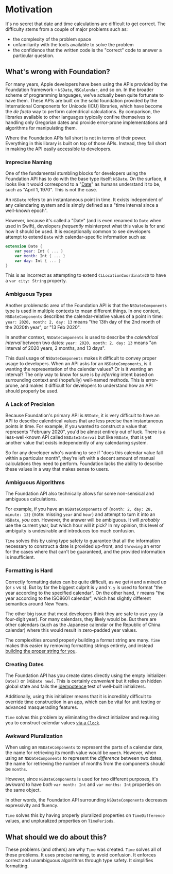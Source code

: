 # Motivation

It's no secret that date and time calculations are difficult to get correct. The difficulty stems from a couple of major problems such as:

- the complexity of the problem space
- unfamiliarity with the tools available to solve the problem
- the confidence that the written code is the "correct" code to answer a particular question. 

## What's wrong with Foundation?

For many years, Apple developers have been using the APIs provided by the Foundation framework – `NSDate`, `NSCalendar`, and so on. In the broader scheme of programming languages, we've actually been quite fortunate to have them. These APIs are built on the solid foundation provided by the International Components for Unicode (ICU) libraries, which have become the *de facto* way to perform calendrical calculations. By comparison, the libraries available to other languages typically confine themselves to handling only Gregorian dates and provide error-prone implementations and algorithms for manipulating them.

Where the Foundation APIs fall short is not in terms of their power. Everything in this library is built on top of those APIs. Instead, they fall short in making the API easily accessible to developers.

### Imprecise Naming

One of the fundamental stumbling blocks for developers using the Foundation API has to do with the base type itself: `NSDate`. On the surface, it looks like it would correspond to a "[Date](https://en.wikipedia.org/wiki/Calendar_date)" as humans understand it to be, such as "April 1, 1970". This is not the case.

An `NSDate` refers to an instantaneous point in time. It exists independent of any calendaring system and is simply defined as a "time interval since a well-known epoch".

However, because it's called a "Date" (and is even renamed to `Date` when used in Swift), developers *frequently* misinterpret what this value is for and how it should be used. It is exceptionally common to see developers attempt to extend `Date` with calendar-specific information such as:

```swift
extension Date {
    var year: Int { ... }
    var month: Int { ... }
    var day: Int { ... }
}
```

This is as incorrect as attempting to extend `CLLocationCoordinate2D` to have a `var city: String` property.

### Ambiguous Types

Another problematic area of the Foundation API is that the `NSDateComponents` type is used in multiple contexts to mean different things. In one context, `NSDateComponents` describes the calendar-relative values of a point in time: `year: 2020, month: 2, day: 13` means "the 13th day of the 2nd month of the 2020th year", or "13 Feb 2020".

In another context, `NSDateComponents` is used to describe the _calendrical interval_ between two dates: `year: 2020, month: 2, day: 13` means "an interval of 2020 years, 2 months, and 13 days".

This dual usage of `NSDateComponents` makes it difficult to convey proper usage to developers. When an API asks for an `NSDateComponents`, is it wanting the representation of the calendar values? Or is it wanting an interval? The only way to know for sure is by *inferring* intent based on surrounding context and (hopefully) well-named methods. This is error-prone, and makes it difficult for developers to understand how an API should properly be used.

### A Lack of Precision

Because Foundation's primary API is `NSDate`, it is very difficult to have an API to describe calendrical values that are less precise than instantaneous points in time. For example, if you wanted to construct a value that represents "February 2020", you'd be almost entirely out of luck. There is a less-well-known API called `NSDateInterval` but like `NSDate`, that is yet another value that exists independently of any calendaring system.

So for any developer who's wanting to see if "does this calendar value fall within a particular month", they're left with a decent amount of manual calculations they need to perform. Foundation lacks the ability to describe these values in a way that makes sense to users.

### Ambiguous Algorithms

The Foundation API also technically allows for some non-sensical and ambiguous calculations.

For example, if you have an `NSDateComponents` of `{month: 2, day: 28, minute: 13}` (note: missing `year` and `hour`) and attempt to turn it into an `NSDate`, *you can*. However, the answer will be ambiguous. It will *probably* use the current year, but which hour will it pick? In my opinion, this level of ambiguity is undesirable and introduces too much confusion.

`Time` solves this by using type safety to guarantee that all the information necessary to construct a date is provided up-front, and `throwing` an error for the cases where that can't be guaranteed, and the provided information is insufficient.

### Formatting is Hard

Correctly formatting dates can be quite difficult, as we get `M` and `m` mixed up (or `s` vs `S`). But by far the biggest culprit is `y` and `Y`. `y` is used to format "the year according to the specified calendar". On the other hand, `Y` means "the year according to the ISO8601 calendar", which has slightly different semantics around New Years.

The other big issue that most developers think they are safe to use `yyyy` (a four-digit year). For many calendars, they likely would be. But there are other calendars (such as the Japanese calendar or the Republic of China calendar) where this would result in zero-padded year values. 

The complexities around properly building a format string are many. `Time` makes this easier by removing formatting strings entirely, and instead [building the proper string for you](../2-Usage/7-Formatting.md).

### Creating Dates

The Foundation API has you create dates directly using the empty initializer: `Date()` or `[NSDate new]`. This is certainly *convenient* but it relies on hidden global state and fails the [idempotence](https://en.wikipedia.org/wiki/Pure_function) test of well-built initializers.

Additionally, using this initializer means that it is incredibly difficult to override time construction in an app, which can be vital for unit testing or advanced masquerading features.

`Time` solves this problem by eliminating the direct initializer and requiring you to construct calendar values [via a `Clock`](../2-Usage/2-Clock.md).

### Awkward Pluralization

When using an `NSDateComponents` to represent the parts of a calendar date, the name for retrieving its month value would be `month`. However, when using an `NSDateComponents` to represent the *difference* between two dates, the name for retrieving the number of months from the components should be `months`.

However, since `NSDateComponents` is used for two different purposes, it's awkward to have *both* `var month: Int` and `var months: Int` properties on the same object.

In other words, the Foundation API surrounding `NSDateComponents` decreases expressivity and fluency.

`Time` solves this by having properly pluralized properties on `TimeDifference` values, and unpluralized properties on `TimePeriods`.

## What should we do about this?

These problems (and others) are why `Time` was created. `Time` solves all of these problems. It uses precise naming, to avoid confusion. It enforces correct and unambiguous algorithms through type safety. It simplifies formatting. 
